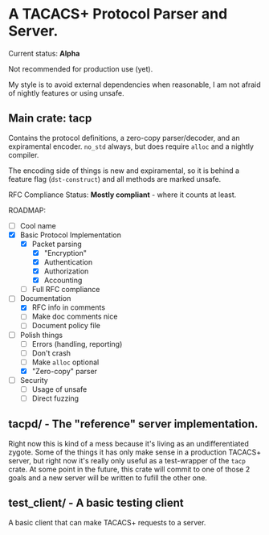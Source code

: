# A TACACS+ Protocol Parser and Server.

Current status: **Alpha**

Not recommended for production use (yet).

My style is to avoid external dependencies when reasonable, I am not afraid of nightly features or using unsafe.

## Main crate: tacp

Contains the protocol definitions, a zero-copy parser/decoder, and an expiramental encoder. `no_std` always, but does require `alloc` and a nightly compiler.

The encoding side of things is new and expiramental, so it is behind a feature flag (`dst-construct`) and all methods are marked unsafe.

RFC Compliance Status: **Mostly compliant** - where it counts at least.

ROADMAP:

  - [ ] Cool name
  - [x] Basic Protocol Implementation
    - [x] Packet parsing
      - [x] "Encryption"
      - [x] Authentication
      - [x] Authorization
      - [x] Accounting
    - [ ] Full RFC compliance
  - [ ] Documentation
    - [x] RFC info in comments
    - [ ] Make doc comments nice
    - [ ] Document policy file
  - [ ] Polish things
    - [ ] Errors (handling, reporting)
    - [ ] Don't crash
    - [ ] Make `alloc` optional
    - [x] "Zero-copy" parser
  - [ ] Security
    - [ ] Usage of unsafe
    - [ ] Direct fuzzing

## tacpd/ - The "reference" server implementation.

Right now this is kind of a mess because it's living as an undifferentiated zygote.
Some of the things it has only make sense in a production TACACS+ server,
but right now it's really only useful as a test-wrapper of the `tacp` crate. At some point in the future, this crate
will commit to one of those 2 goals and a new server will be written to fufill the other one.


## test\_client/ - A basic testing client

A basic client that can make TACACS+ requests to a server.

